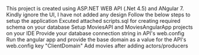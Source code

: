 This project is created using ASP.NET WEB API (.Net 4.5) and ANgular 7.
Kindly ignore the UI, I have not added any design
Follow the below steps to setup the application
Excuted attached scripts.sql for creating required schema on your database
Setup MoviesAPI and MoviesAngularApp projects on your IDE
Provide your database connection string in API's web.config
Run the angular app and provide the base domain as a value for the API's web.config key "ClientDomain"
Add movies after adding actors/producers

